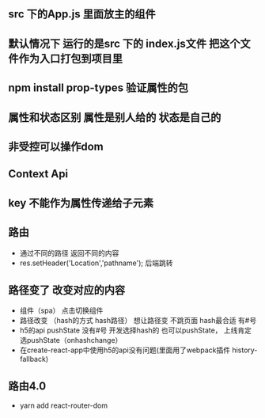 ## src 下的App.js  里面放主的组件
## 默认情况下 运行的是src 下的 index.js文件  把这个文件作为入口打包到项目里

## npm install prop-types 验证属性的包

##  属性和状态区别 属性是别人给的 状态是自己的

## 非受控可以操作dom

## Context Api

## key 不能作为属性传递给子元素


## 路由
- 通过不同的路径  返回不同的内容
- res.setHeader('Location','pathname');  后端跳转

## 路径变了 改变对应的内容

- 组件（spa） 点击切换组件
- 路径改变 （hash的方式 hash路径） 想让路径变 不跳页面 hash最合适 有#号
- h5的api pushState 没有#号   开发选择hash的 也可以pushState， 上线肯定选pushState（onhashchange）
- 在create-react-app中使用h5的api没有问题(里面用了webpack插件 history-fallback)

## 路由4.0
- yarn add react-router-dom